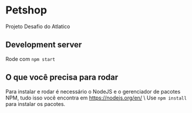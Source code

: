 # Petshop

Projeto Desafio do Atlatico

## Development server

Rode com `npm start`

## O que você precisa para rodar
Para instalar e rodar é necessário o NodeJS e o gerenciador de pacotes NPM, 
tudo isso você encontra em https://nodejs.org/en/ 
\\
Use `npm install` para instalar os pacotes.